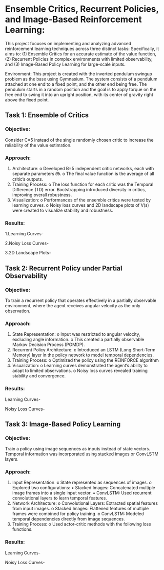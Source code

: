 # Ensemble Critics, Recurrent Policies, and Image-Based Reinforcement Learning: 

This project focuses on implementing and analyzing advanced reinforcement learning 
techniques across three distinct tasks: Specifically, it aims to: (1) Ensemble Critics for an accurate 
estimate of the value function, (2) Recurrent Policies in complex environments with limited 
observability, and (3) Image-Based Policy Learning for large-scale inputs.

Environment: This project is created with the inverted pendulum swingup problem as the base using Gymnasium. The system consists of a pendulum attached at one end to a fixed point, and the other end being free. The pendulum starts in a random position and the goal is to apply torque on the free end to swing it into an upright position, with its center of gravity right above the fixed point.

## Task 1: Ensemble of Critics

### Objective:
Consider C=5 instead of the single randomly chosen critic to increase the reliability of the value 
estimation. 
### Approach:
1. Architecture:
o Developed B=5 independent critic networks, each with separate parameters 𝜃𝑏.
o The final value function is the average of all critic’s outputs.
2. Training Process:
o The loss function for each critic was the Temporal Difference (TD) error. 
 Bootstrapping introduced diversity in critics, improving overall robustness.
3. Visualization:
o Performances of the ensemble critics were tested by learning curves.
o Noisy loss curves and 2D landscape plots of V(s) were created to visualize stability and 
robustness.


### Results:

1.Learning Curves-



2.Noisy Loss Curves-



3.2D Landscape Plots-



## Task 2: Recurrent Policy under Partial Observability


### Objective:
To train a recurrent policy that operates effectively in a partially observable environment, where 
the agent receives angular velocity as the only observation.
### Approach:
1. State Representation:
o Input was restricted to angular velocity, excluding angle information.
o This created a partially observable Markov Decision Process (POMDP).
2. Recurrent Policy Architecture:
o Introduced an LSTM (Long Short-Term Memory) layer in the policy network to model 
temporal dependencies.
3. Training Process:
o Optimized the policy using the REINFORCE algorithm
4. Visualization:
o Learning curves demonstrated the agent’s ability to adapt to limited observations.
o Noisy loss curves revealed training stability and convergence.


### Results:

Learning Curves-

Noisy Loss Curves-



## Task 3: Image-Based Policy Learning



### Objective:
Train a policy using image sequences as inputs instead of state vectors. Temporal information 
was incorporated using stacked images or ConvLSTM layers.
### Approach:
1. Input Representation:
o State represented as sequences of images.
o Explored two configurations: 
▪ Stacked Images: Concatenated multiple image frames into a single input 
vector.
▪ ConvLSTM: Used recurrent convolutional layers to learn temporal features.
2. Network Architecture:
o Convolutional Layers: Extracted spatial features from input images.
o Stacked Images: Flattened features of multiple frames were combined for policy 
training.
o ConvLSTM: Modeled temporal dependencies directly from image sequences.
3. Training Process:
o Used actor-critic methods with the following loss functions.

### Results:

Learning Curves-


Noisy Loss Curves-

